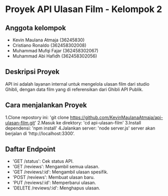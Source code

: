 # Proyek API Ulasan Film - Kelompok 2

## Anggota kelompok

- Kevin Maulana Atmaja (36245830)
- Cristiano Ronaldo (362458302008)
- Muhammad Mufqi Fajar (362458302067)
- Muhammad Abi Hafidh (362458302056)

## Deskripsi Proyek

API ini adalah layanan internal untuk mengelola ulasan film dari studio Ghibli, dengan data film yang di referensikan dari Ghibli API Publik.

## Cara menjalankan Proyek

1.Clone repostory ini: 'git clone https://github.com/KevinMaulanaAtmaja/api-ulasan-film.git'
2.Masuk ke direktory: 'cd api-ulasan-film'
3.Install dependensi: 'npm install'
4.Jalankan server: 'node server.js'
server akan berjalan di ‘http://localhost:3300‘.

## Daftar Endpoint

- 'GET /status': Cek status API.
- 'GET /reviews': Mengambil semua ulasan.
- 'GET /reviews/:id': Mengambil ulasan spesifik.
- 'POST /reviews': Membuat ulasan baru.
- 'PUT /reviews/:id': Memperbarui ulasan.
- 'DELETE /reviews/:id': Menghapus ulasan.
